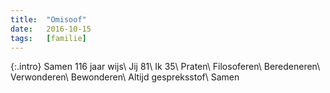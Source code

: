 ```yaml
---
title:  "Omisoof"
date:   2016-10-15
tags:   [familie]
---
```


{:.intro}
Samen 116 jaar wijs\\
Jij 81\\
Ik 35\\
Praten\\
Filosoferen\\
Beredeneren\\
Verwonderen\\
Bewonderen\\
Altijd gespreksstof\\
Samen
